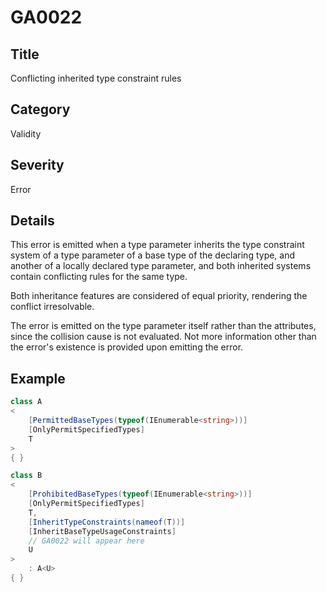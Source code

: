 # GA0022

## Title
Conflicting inherited type constraint rules

## Category
Validity

## Severity
Error

## Details
This error is emitted when a type parameter inherits the type constraint system of a type parameter of a base type of the declaring type, and another of a locally declared type parameter, and both inherited systems contain conflicting rules for the same type.

Both inheritance features are considered of equal priority, rendering the conflict irresolvable.

The error is emitted on the type parameter itself rather than the attributes, since the collision cause is not evaluated. Not more information other than the error's existence is provided upon emitting the error.

## Example
```csharp
class A
<
    [PermittedBaseTypes(typeof(IEnumerable<string>))]
    [OnlyPermitSpecifiedTypes]
    T
>
{ }

class B
<
    [ProhibitedBaseTypes(typeof(IEnumerable<string>))]
    [OnlyPermitSpecifiedTypes]
    T,
    [InheritTypeConstraints(nameof(T))]
    [InheritBaseTypeUsageConstraints]
    // GA0022 will appear here
    U
>
    : A<U>
{ }
```
